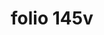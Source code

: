 ---
layout: edition
title: folio 145v
manuscript: Florence, Biblioteca Marucelliana, Carte Rajna XIX.15
sigla: R
iip: r145v.tif
milestone: 290
---
